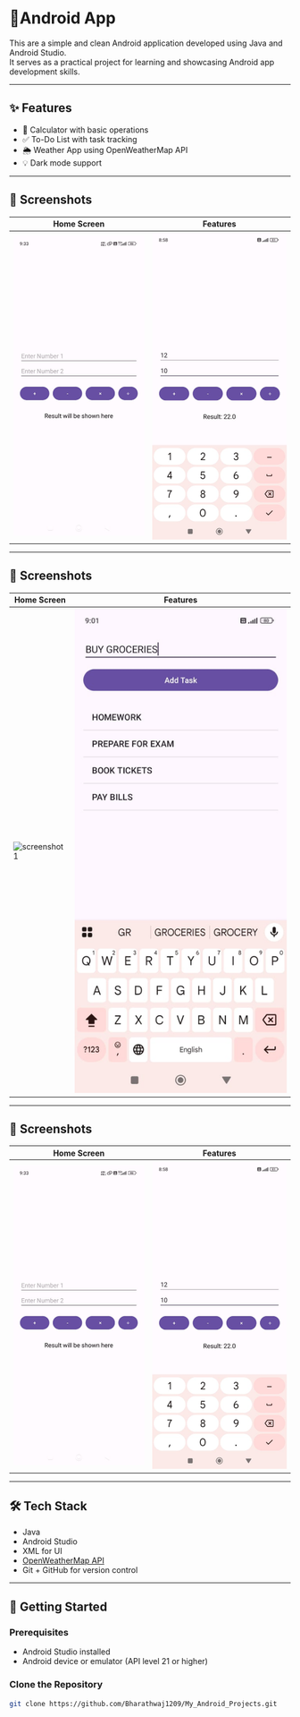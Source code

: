 # 📱Android App

This are a simple and clean Android application developed using Java and Android Studio.  
It serves as a practical project for learning and showcasing Android app development skills.

---

## ✨ Features

- 🧮 Calculator with basic operations 
- ✅ To-Do List with task tracking 
- 🌦️ Weather App using OpenWeatherMap API 
- 💡 Dark mode support

---

## 📸 Screenshots

| Home Screen | Features |
|-------------|----------|
| ![screenshot1](calc/app/screenshots/screenshot12.jpg) | ![screenshot12](calc/app/screenshots/screenshot1.jpg) |

---

## 📸 Screenshots

| Home Screen | Features |
|-------------|----------|
| ![screenshot1](o_Do_List/app/screenshots/screenshot22.jpg) | ![screenshot12](To_Do_List/app/screenshots/screenshot2.jpg) |

---

## 📸 Screenshots

| Home Screen | Features |
|-------------|----------|
| ![screenshot1](calc/app/screenshots/screenshot12.jpg) | ![screenshot12](calc/app/screenshots/screenshot1.jpg) |

---

## 🛠️ Tech Stack

- Java
- Android Studio
- XML for UI
- [OpenWeatherMap API](https://openweathermap.org/)
- Git + GitHub for version control

---

## 🚀 Getting Started

### Prerequisites

- Android Studio installed
- Android device or emulator (API level 21 or higher)

### Clone the Repository

```bash
git clone https://github.com/Bharathwaj1209/My_Android_Projects.git
